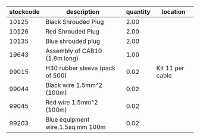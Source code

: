 |stockcode|description|quantity|location|
|---------|-----------|--------|--------|
|10125|Black Shrouded Plug|2.00||
|10126|Red Shrouded Plug|2.00||
|10135|Blue shrouded plug|2.00||
|19643|Assembly of CAB10 (1.8m long)|1.00||
|99015|H30 rubber sleeve (pack of 500)|0.02|Kit 11 per cable|
|99044|Black wire 1.5mm^2 (100m)|0.02||
|99045|Red wire 1.5mm^2 (100m)|0.02||
|99203|Blue equipment wire,1.5sq.mm 100m|0.02||
